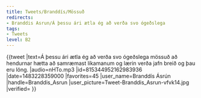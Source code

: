 ```yaml
---
title: Tweets/Branddís/Mössuð
redirects:
- Branddis Asrun/Á þessu ári ætla ég að verða svo ógeðslega
tags:
- Tweets
level: B2
---
```


{{tweet
|text=Á þessu ári ætla ég að verða svo ógeðslega mössuð að hendurnar hætta að samræmast líkamanum og lærin verða jafn breið og þau eru löng.
|audio=nHTo.mp3
|id=815344952162983936
|date=1483228359000
|favorites=45
|user_name=Branddís Ásrún
|handle=Branddis_Asrun
|user_picture=Tweet-Branddis_Asrun-vfvk14.jpg
|verified=
}}

